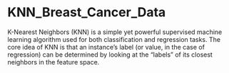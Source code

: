 # KNN_Breast_Cancer_Data
K-Nearest Neighbors (KNN) is a simple yet powerful supervised machine learning algorithm used for both classification and regression tasks. The core idea of KNN is that an instance’s label (or value, in the case of regression) can be determined by looking at the “labels” of its closest neighbors in the feature space.
